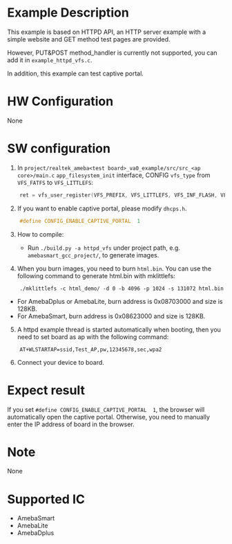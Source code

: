 # Example Description

This example is based on HTTPD API, an HTTP server example with a simple website and GET method test pages are provided.

However, PUT&POST method_handler is currently not supported, you can add it in `example_httpd_vfs.c`.

In addition, this example can test captive portal.

# HW Configuration

None

# SW configuration

1. In `project/realtek_ameba<test board>_va0_example/src/src_<ap core>/main.c` `app_filesystem_init` interface, CONFIG `vfs_type` from `VFS_FATFS` to `VFS_LITTLEFS`:
```C
	ret = vfs_user_register(VFS_PREFIX, VFS_LITTLEFS, VFS_INF_FLASH, VFS_REGION_1, VFS_RW);
```

2. If you want to enable captive portal, please modify `dhcps.h`.
```C
	#define CONFIG_ENABLE_CAPTIVE_PORTAL  1
```

3. How to compile:
   - Run `./build.py -a httpd_vfs` under project path, e.g. `amebasmart_gcc_project/`, to generate images.

4. When you burn images, you need to burn `html.bin`. You can use the following command to generate html.bin with mklittlefs:
```
	./mklittlefs -c html_demo/ -d 0 -b 4096 -p 1024 -s 131072 html.bin
```
   - For AmebaDplus or AmebaLite, burn address is 0x08703000 and size is 128KB.
   - For AmebaSmart, burn address is 0x08623000 and size is 128KB.

5. A httpd example thread is started automatically when booting, then you need to set board as ap with the following command:
```
	AT+WLSTARTAP=ssid,Test_AP,pw,12345678,sec,wpa2
```

6. Connect your device to board.

# Expect result

If you set `#define CONFIG_ENABLE_CAPTIVE_PORTAL  1`, the browser will automatically open the captive portal. Otherwise, you need to manually enter the IP address of board in the browser.

# Note

None

# Supported IC

- AmebaSmart
- AmebaLite
- AmebaDplus
